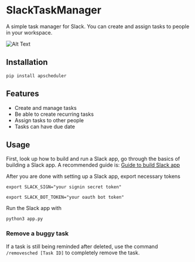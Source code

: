 # SlackTaskManager
A simple task manager for Slack. You can create and assign tasks to people in your workspace.

![Alt Text](https://media.giphy.com/media/HivCT1sbv3JMqZ1gKM/giphy.gif?cid=790b7611f8ab8e789492c327a7cdf19f6fa243740708d4e9&rid=giphy.gif&ct=g)
## Installation
    pip install apscheduler
## Features
* Create and manage tasks
* Be able to create recurring tasks
* Assign tasks to other people
* Tasks can have due date
## Usage
First, look up how to build and run a Slack app, go through the basics of building a Slack app. A recommended guide is: [Guide to build Slack app](https://www.digitalocean.com/community/tutorials/how-to-build-a-slackbot-in-python-on-ubuntu-20-04)

After you are done with setting up a Slack app, export necessary tokens

    export SLACK_SIGN="your signin secret token"
    
    export SLACK_BOT_TOKEN="your oauth bot token"

Run the Slack app with

    python3 app.py
    
### Remove a buggy task
If a task is still being reminded after deleted, use the command `/removesched [Task ID]` to completely remove the task.
